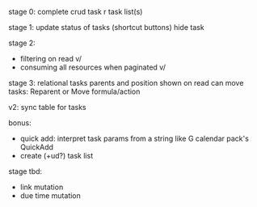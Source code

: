 stage 0: complete
crud task
r task list(s)

stage 1:
update status of tasks (shortcut buttons)
hide task

stage 2:
+ filtering on read v/
+ consuming all resources when paginated v/

stage 3: relational tasks
parents and position shown on read
can move tasks: Reparent or Move formula/action

v2: sync table
for tasks

bonus:
- quick add: interpret task params from a string like G calendar pack's QuickAdd
- create (+ud?) task list

stage tbd:
- link mutation
- due time mutation